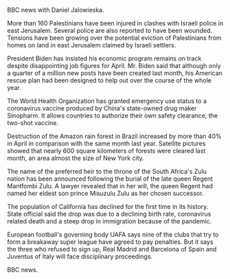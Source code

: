 BBC news with Daniel Jalowieska.

More than 160 Palestinians have been injured in clashes with Israeli police in east Jerusalem. Several police are also reported to have been wounded. Tensions have been growing over the potential eviction of Palestinians from homes on land in east Jerusalem claimed by Israeli settlers.   

President Biden has insisted his economic program remains on track despite disappointing job figures for April. Mr. Biden said that although only a quarter of a million new posts have been created last month, his American rescue plan had been designed to help out over the course of the whole year.

The World Health Organization has granted emergency use status to a coronavirus vaccine produced by China's state-owned drug maker Sinopharm. It allows countries to authorize their own safety clearance, the two-shot vaccine.

Destruction of the Amazon rain forest in Brazil increased by more than 40% in April in comparison with the same month last year. Satellite pictures showed that nearly 600 square kilometers of forests were cleared last month, an area almost the size of New York city.

The name of the preferred heir to the throne of the South Africa's Zulu nation has been announced following the burial of the late queen Regent Mantfombi Zulu. A lawyer revealed that in her will, the queen Regent had named her eldest son prince Misuzulu Zulu as her chosen successor.

The population of California has declined for the first time in its history. State official said the drop was due to a declining birth rate, coronavirus related death and a steep drop in immigration because of the pandemic.

European football's governing body UAFA says nine of the clubs that try to form a breakaway super league have agreed to pay penalties. But it says the three who refused to sign up, Real Madrid and Barcelona of Spain and Juventus of Italy will face disciplinary proceedings.

BBC news.
